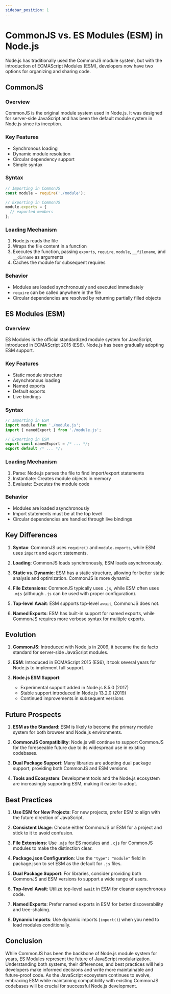 ```yaml
---
sidebar_position: 1
---
```


# CommonJS vs. ES Modules (ESM) in Node.js

Node.js has traditionally used the CommonJS module system, but with the introduction of ECMAScript Modules (ESM), developers now have two options for organizing and sharing code.

## CommonJS

### Overview

CommonJS is the original module system used in Node.js. It was designed for server-side JavaScript and has been the default module system in Node.js since its inception.

### Key Features

- Synchronous loading
- Dynamic module resolution
- Circular dependency support
- Simple syntax

### Syntax

```javascript
// Importing in CommonJS
const module = require('./module');

// Exporting in CommonJS
module.exports = {
  // exported members
};
```

### Loading Mechanism

1. Node.js reads the file
2. Wraps the file content in a function
3. Executes the function, passing `exports`, `require`, `module`, `__filename`, and `__dirname` as arguments
4. Caches the module for subsequent requires

### Behavior

- Modules are loaded synchronously and executed immediately
- `require` can be called anywhere in the file
- Circular dependencies are resolved by returning partially filled objects

## ES Modules (ESM)

### Overview

ES Modules is the official standardized module system for JavaScript, introduced in ECMAScript 2015 (ES6). Node.js has been gradually adopting ESM support.

### Key Features

- Static module structure
- Asynchronous loading
- Named exports
- Default exports
- Live bindings

### Syntax

```javascript
// Importing in ESM
import module from './module.js';
import { namedExport } from './module.js';

// Exporting in ESM
export const namedExport = /* ... */;
export default /* ... */;
```

### Loading Mechanism

1. Parse: Node.js parses the file to find import/export statements
2. Instantiate: Creates module objects in memory
3. Evaluate: Executes the module code

### Behavior

- Modules are loaded asynchronously
- Import statements must be at the top level
- Circular dependencies are handled through live bindings

## Key Differences

1. **Syntax**: CommonJS uses `require()` and `module.exports`, while ESM uses `import` and `export` statements.

2. **Loading**: CommonJS loads synchronously, ESM loads asynchronously.

3. **Static vs. Dynamic**: ESM has a static structure, allowing for better static analysis and optimization. CommonJS is more dynamic.

4. **File Extensions**: CommonJS typically uses `.js`, while ESM often uses `.mjs` (although `.js` can be used with proper configuration).

5. **Top-level Await**: ESM supports top-level `await`, CommonJS does not.

6. **Named Exports**: ESM has built-in support for named exports, while CommonJS requires more verbose syntax for multiple exports.

## Evolution

1. **CommonJS**: Introduced with Node.js in 2009, it became the de facto standard for server-side JavaScript modules.

2. **ESM**: Introduced in ECMAScript 2015 (ES6), it took several years for Node.js to implement full support.

3. **Node.js ESM Support**: 
   - Experimental support added in Node.js 8.5.0 (2017)
   - Stable support introduced in Node.js 13.2.0 (2019)
   - Continued improvements in subsequent versions

## Future Prospects

1. **ESM as the Standard**: ESM is likely to become the primary module system for both browser and Node.js environments.

2. **CommonJS Compatibility**: Node.js will continue to support CommonJS for the foreseeable future due to its widespread use in existing codebases.

3. **Dual Package Support**: Many libraries are adopting dual package support, providing both CommonJS and ESM versions.

4. **Tools and Ecosystem**: Development tools and the Node.js ecosystem are increasingly supporting ESM, making it easier to adopt.

## Best Practices

1. **Use ESM for New Projects**: For new projects, prefer ESM to align with the future direction of JavaScript.

2. **Consistent Usage**: Choose either CommonJS or ESM for a project and stick to it to avoid confusion.

3. **File Extensions**: Use `.mjs` for ES modules and `.cjs` for CommonJS modules to make the distinction clear.

4. **Package.json Configuration**: Use the `"type": "module"` field in package.json to set ESM as the default for `.js` files.

5. **Dual Package Support**: For libraries, consider providing both CommonJS and ESM versions to support a wide range of users.

6. **Top-level Await**: Utilize top-level `await` in ESM for cleaner asynchronous code.

7. **Named Exports**: Prefer named exports in ESM for better discoverability and tree-shaking.

8. **Dynamic Imports**: Use dynamic imports (`import()`) when you need to load modules conditionally.

## Conclusion

While CommonJS has been the backbone of Node.js module system for years, ES Modules represent the future of JavaScript modularization. Understanding both systems, their differences, and best practices will help developers make informed decisions and write more maintainable and future-proof code. As the JavaScript ecosystem continues to evolve, embracing ESM while maintaining compatibility with existing CommonJS codebases will be crucial for successful Node.js development.